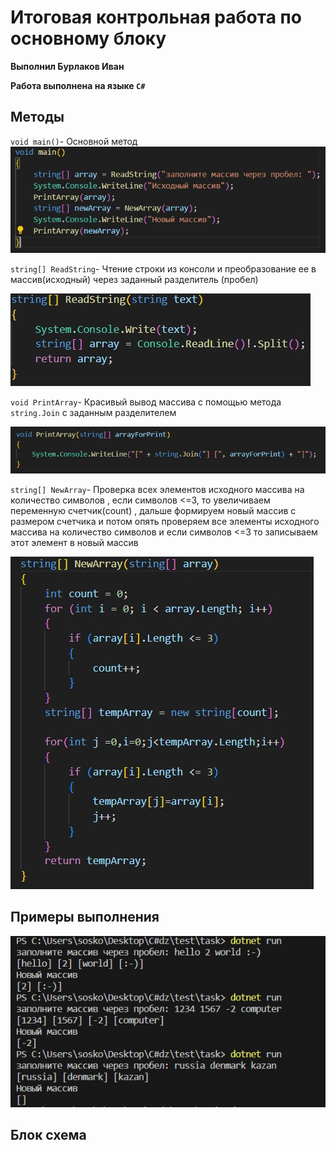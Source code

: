 # Итоговая контрольная работа по основному блоку

**Выполнил Бурлаков Иван**

**Работа выполнена на языке `C#`**

##  Методы
`void main()`- Основной метод
![main](main.jpg)

`string[] ReadString`- Чтение строки из консоли и преобразование ее в массив(исходный) через заданный разделитель (пробел)

![ReadString](ReadString.jpg)

`void PrintArray`- Красивый вывод массива с помощью метода `string.Join` с заданным разделителем 

![PrintArray](PrintArray.jpg)

`string[] NewArray`- Проверка всех элементов исходного массива на количество символов , если символов <=3, то увеличиваем переменную счетчик(count) , дальше формируем новый массив с размером счетчика и потом опять проверяем все элементы исходного массива на количество символов и если символов <=3 то записываем этот элемент в новый массив 

![NewArray](NewArray.jpg)

## Примеры выполнения

![Primer](Primer.jpg)

## Блок схема

